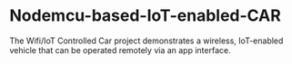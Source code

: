 # Nodemcu-based-IoT-enabled-CAR
The Wifi/IoT Controlled Car project demonstrates a wireless, IoT-enabled vehicle that can be operated remotely via an app interface. 

